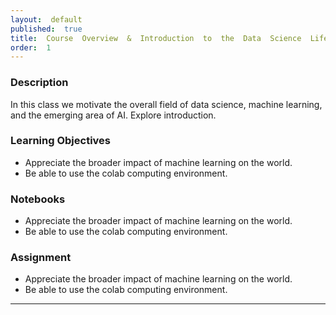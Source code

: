 ```yaml
--- 
layout:  default 
published:  true 
title:  Course  Overview  &  Introduction  to  the  Data  Science  Lifecycle 
order:  1 
--- 
```

###  Description 
In  this  class  we  motivate  the  overall  field  of  data  science,  machine  learning,  and  the  emerging  area  of  AI.    Explore  introduction.   
 
###  Learning  Objectives 
-  Appreciate  the  broader  impact  of  machine  learning  on  the  world. 
-  Be  able  to  use  the  colab  computing  environment. 
 
###  Notebooks 
-  Appreciate  the  broader  impact  of  machine  learning  on  the  world. 
-  Be  able  to  use  the  colab  computing  environment. 
 
###  Assignment 
-  Appreciate  the  broader  impact  of  machine  learning  on  the  world. 
-  Be  able  to  use  the  colab  computing  environment. 
--- 

